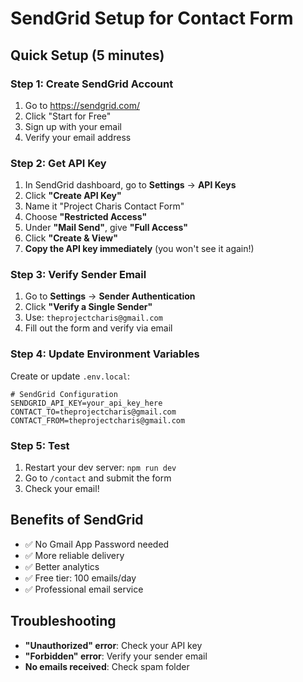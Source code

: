 # SendGrid Setup for Contact Form

## Quick Setup (5 minutes)

### Step 1: Create SendGrid Account
1. Go to https://sendgrid.com/
2. Click "Start for Free"
3. Sign up with your email
4. Verify your email address

### Step 2: Get API Key
1. In SendGrid dashboard, go to **Settings** → **API Keys**
2. Click **"Create API Key"**
3. Name it "Project Charis Contact Form"
4. Choose **"Restricted Access"**
5. Under **"Mail Send"**, give **"Full Access"**
6. Click **"Create & View"**
7. **Copy the API key immediately** (you won't see it again!)

### Step 3: Verify Sender Email
1. Go to **Settings** → **Sender Authentication**
2. Click **"Verify a Single Sender"**
3. Use: `theprojectcharis@gmail.com`
4. Fill out the form and verify via email

### Step 4: Update Environment Variables
Create or update `.env.local`:

```env
# SendGrid Configuration
SENDGRID_API_KEY=your_api_key_here
CONTACT_TO=theprojectcharis@gmail.com
CONTACT_FROM=theprojectcharis@gmail.com
```

### Step 5: Test
1. Restart your dev server: `npm run dev`
2. Go to `/contact` and submit the form
3. Check your email!

## Benefits of SendGrid
- ✅ No Gmail App Password needed
- ✅ More reliable delivery
- ✅ Better analytics
- ✅ Free tier: 100 emails/day
- ✅ Professional email service

## Troubleshooting
- **"Unauthorized" error**: Check your API key
- **"Forbidden" error**: Verify your sender email
- **No emails received**: Check spam folder
